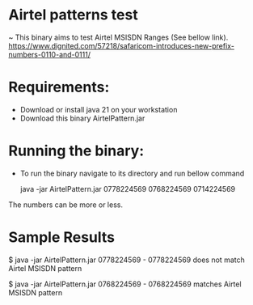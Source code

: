 # Airtel patterns test
~ This binary aims to test Airtel MSISDN Ranges (See bellow link).
	https://www.dignited.com/57218/safaricom-introduces-new-prefix-numbers-0110-and-0111/

# Requirements:
- Download or install java 21 on your workstation
- Download this binary AirtelPattern.jar

# Running the binary:
- To run the binary navigate to its directory and run bellow command

	java -jar AirtelPattern.jar 0778224569 0768224569 0714224569

The numbers can be more or less. 

# Sample Results
$ java -jar AirtelPattern.jar 0778224569
	- 0778224569 does not match Airtel MSISDN pattern

$ java -jar AirtelPattern.jar 0768224569
	- 0768224569 matches Airtel MSISDN pattern
